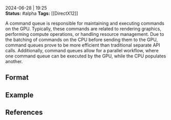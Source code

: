 2024-06-28 | 19:25  
**Status:** #alpha 
**Tags:** [[DirectX12]]

A command queue is responsible for maintaining and executing commands on the GPU. Typically, these commands are related to rendering graphics, performing compute operations, or handling resource management. Due to the batching of commands on the CPU before sending them to the GPU, command queues prove to be more efficient than traditional separate API calls. Additionally, command queues allow for a parallel workflow, where one command queue can be executed by the GPU, while the CPU populates another.



## Format


## Example


## References

